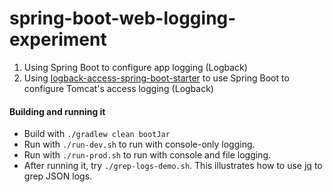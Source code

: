 # spring-boot-web-logging-experiment

1. Using Spring Boot to configure app logging (Logback)
2. Using [logback-access-spring-boot-starter](https://github.com/akihyro/logback-access-spring-boot-starter) to use Spring Boot to configure Tomcat's access logging (Logback)

#### Building and running it

* Build with `./gradlew clean bootJar`
* Run with `./run-dev.sh` to run with console-only logging.
* Run with `./run-prod.sh` to run with console and file logging.
* After running it, try `./grep-logs-demo.sh`. This illustrates how to use [jq](https://stedolan.github.io/jq/) to grep JSON logs.
